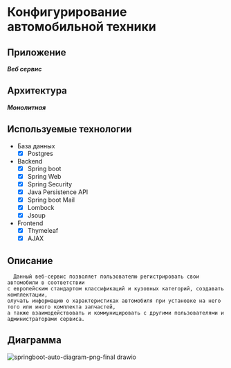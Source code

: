 # Конфигурирование автомобильной техники

## Приложение
___Веб сервис___

## Архитектура
___Монолитная___

## Используемые технологии
+ База данных
  - [X] Postgres
+ Backend
  - [X] Spring boot
  - [X] Spring Web
  - [X] Spring Security
  - [X] Java Persistence API
  - [X] Spring boot Mail
  - [X] Lombock
  - [X] Jsoup
+ Frontend
  - [X] Thymeleaf
  - [X] AJAX

## Описание
      Данный веб-сервис позволяет пользователю регистрировать свои автомобили в соответствии 
    с европейским стандартом классификаций и кузовных категорий, создавать комплектации, 
    олучать информацию о характеристиках автомобиля при установке на него того или иного комплекта запчастей, 
    а также взаимодействовать и коммуницировать с другими пользователями и администраторами сервиса. 

## Диаграмма
![springboot-auto-diagram-png-final drawio](https://github.com/user-attachments/assets/54621e9b-3637-41b9-8978-5100bc17d40f)
